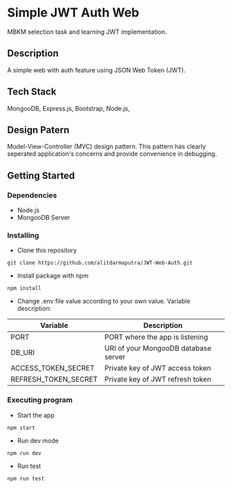 # Simple JWT Auth Web

MBKM selection task and learning JWT implementation.

## Description

A simple web with auth feature using JSON Web Token (JWT).

## Tech Stack

MongooDB, Express.js, Bootstrap, Node.js, 

## Design Patern

Model-View-Controller (MVC) design pattern. This pattern has clearly seperated application's concerns and provide convenience in debugging.

## Getting Started

### Dependencies

* Node.js
* MongooDB Server

### Installing

* Clone this repository
```
git clone https://github.com/alitdarmaputra/JWT-Web-Auth.git
```
* Install package with npm
```
npm install
```
* Change .env file value according to your own value. Variable description:

| Variable             | Description                          |
|----------------------|--------------------------------------|
| PORT                 | PORT where the app is listening      |
| DB_URI               | URI of your MongooDB database server |
| ACCESS_TOKEN_SECRET  | Private key of JWT access token      |
| REFRESH_TOKEN_SECRET | Private key of JWT refresh token     |

### Executing program

* Start the app
```
npm start
```
* Run dev mode
```
npm run dev
```
* Run test
```
npm run test
```
